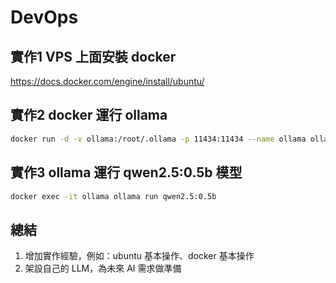# DevOps

## 實作1 VPS 上面安裝 docker
https://docs.docker.com/engine/install/ubuntu/

## 實作2 docker 運行 ollama
```sh
docker run -d -v ollama:/root/.ollama -p 11434:11434 --name ollama ollama/ollama
```

## 實作3 ollama 運行 qwen2.5:0.5b 模型
```sh
docker exec -it ollama ollama run qwen2.5:0.5b
```

## 總結
1. 增加實作經驗，例如：ubuntu 基本操作、docker 基本操作
2. 架設自己的 LLM，為未來 AI 需求做準備
